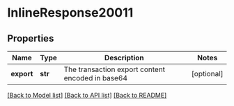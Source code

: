 # InlineResponse20011

## Properties
Name | Type | Description | Notes
------------ | ------------- | ------------- | -------------
**export** | **str** | The transaction export content encoded in base64 | [optional] 

[[Back to Model list]](../README.md#documentation-for-models) [[Back to API list]](../README.md#documentation-for-api-endpoints) [[Back to README]](../README.md)


